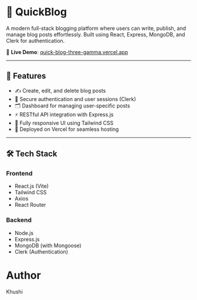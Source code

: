 # 📝 QuickBlog

A modern full-stack blogging platform where users can write, publish, and manage blog posts effortlessly. Built using React, Express, MongoDB, and Clerk for authentication.

🔗 **Live Demo**: [quick-blog-three-gamma.vercel.app](https://quick-blog-three-gamma.vercel.app)

---

## 📌 Features

- ✍️ Create, edit, and delete blog posts
- 🔐 Secure authentication and user sessions (Clerk)
- 🗂️ Dashboard for managing user-specific posts
- ⚡ RESTful API integration with Express.js
- 📱 Fully responsive UI using Tailwind CSS
- 🚀 Deployed on Vercel for seamless hosting

---

## 🛠️ Tech Stack

### Frontend
- React.js (Vite)
- Tailwind CSS
- Axios
- React Router

### Backend
- Node.js
- Express.js
- MongoDB (with Mongoose)
- Clerk (Authentication)

# Author
Khushi 
